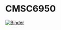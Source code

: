 CMSC6950
========

[![Binder](https://mybinder.org/badge.svg)](https://mybinder.org/v2/gh/cmsc6950/cmsc6950.github.io/master?filepath=lectures)
